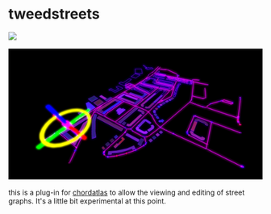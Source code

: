 # tweedstreets
[![](https://jitpack.io/v/twak/tweedstreets.svg)](https://jitpack.io/#twak/tweedstreets)

![pretty](https://github.com/twak/tweedstreets/blob/stable/docs/images/pretty.png?raw=true)

this is a plug-in for [chordatlas](https://github.com/twak/chordatlas) to allow the viewing and editing of street graphs. It's a little bit experimental at this point.

